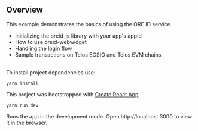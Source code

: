 ## Overview

This example demonstrates the basics of using the ORE ID service.

- Initializing the oreid-js library with your app's appId
- How to use oreid-webwidget
- Handling the login flow
- Sample transactions on Telos EOSIO and Telos EVM chains.
  <br><br>

To install project dependencies use:

```
yarn install
```

This project was bootstrapped with [Create React App](https://github.com/facebook/create-react-app)

```
yarn run dev
```

Runs the app in the development mode.
Open http://localhost:3000 to view it in the browser.
